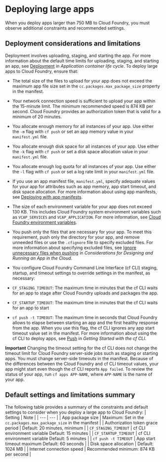 # Deploying large apps
When you deploy apps larger than 750 MB to Cloud Foundry, you must observe additional constraints and recommended settings.

## Deployment considerations and limitations
Deployment involves uploading, staging, and starting the app. For more information about the default time limits for uploading, staging, and starting an app, see [Deployment](https://docs.cloudfoundry.org/devguide/deploy-apps/app-lifecycle.html#deployment) in *Application container life cycle*.
To deploy large apps to Cloud Foundry, ensure that:

* The total size of the files to upload for your app does not exceed the maximum app file size set in the `cc.packages.max_package_size` property in the manifest.

* Your network connection speed is sufficient to upload your app within the 15-minute limit. The minimum recommended speed is 874 KB per second. Cloud Foundry provides an authorization token that is valid for a minimum of 20 minutes.

* You allocate enough memory for all instances of your app. Use either the `-m` flag with `cf push` or set an app memory value in your `manifest.yml` file.

* You allocate enough disk space for all instances of your app. Use either the `-k` flag with `cf push` or set a disk space allocation value in your `manifest.yml` file.

* You allocate enough log quota for all instances of your app. Use either the `-l` flag with `cf push` or set a log rate limit in your `manifest.yml` file.

* If you use an app manifest file, `manifest.yml`, specify adequate values for your app for attributes such as app memory, app start timeout, and disk space allocation. For more information about using app manifests, see [Deploying with app manifests](https://docs.cloudfoundry.org/devguide/deploy-apps/manifest.html).

* The size of each environment variable for your app does not exceed 130 KB. This includes Cloud Foundry system environment variables such as `VCAP_SERVICES` and `VCAP_APPLICATION`. For more information, see [Cloud Foundry environment variables](https://docs.cloudfoundry.org/devguide/deploy-apps/environment-variable.html).

* You push only the files that are necessary for your app. To meet this requirement, push only the directory for your app, and remove unneeded files or use the `.cfignore` file to specify excluded files. For more information about specifying excluded files, see [Ignore unnecessary files when pushing](https://docs.cloudfoundry.org/devguide/deploy-apps/prepare-to-deploy.html#exclude) in *Considerations for Designing and Running an App in the Cloud*.

* You configure Cloud Foundry Command Line Interface (cf CLI) staging, startup, and timeout settings to override settings in the manifest, as necessary:

+ `CF_STAGING_TIMEOUT`: The maximum time in minutes that the cf CLI waits for an app to stage after Cloud Foundry uploads and
packages the app.

+ `CF_STARTUP_TIMEOUT`: The maximum time in minutes that the cf CLI waits for an app to start

+ `cf push -t TIMEOUT`: The maximum time in seconds that Cloud Foundry allows to elapse between starting an app and the first healthy response from the app. When you use this flag, the cf CLI ignores any app start timeout value set in the manifest.
For more information about using the cf CLI to deploy apps, see [Push](https://docs.cloudfoundry.org/cf-cli/getting-started.html#push) in *Getting Started with the cf CLI*.

**Important**
Changing the timeout setting for the cf CLI does not change the timeout limit for Cloud Foundry
server-side jobs such as staging or starting apps. You must change server-side timeouts in the manifest. Because of the differences between the
Cloud Foundry and cf CLI timeout values, your app might start even though the cf CLI reports `App failed`. To review the status of your app, run `cf apps APP-NAME`, where `APP-NAME` is the name of your app.

## Default settings and limitations summary
The following table provides a summary of the constraints and default settings to consider when you deploy a large app to Cloud Foundry:
| Setting | Note |
| --- | --- |
| App package size | Maximum: Set in the `cc.packages.max_package_size` in the manifest |
| Authorization token grace period | Default: 20 minutes, minimum |
| `CF_STAGING_TIMEOUT` | cf CLI environment variable
Default: 15 minutes |
| `CF_STARTUP_TIMEOUT` | cf CLI environment variable
Default: 5 minutes |
| `cf push -t TIMEOUT` | App start timeout maximum
Default: 60 seconds |
| Disk space allocation | Default: 1024 MB |
| Internet connection speed | Recommended minimum: 874 KB per second |